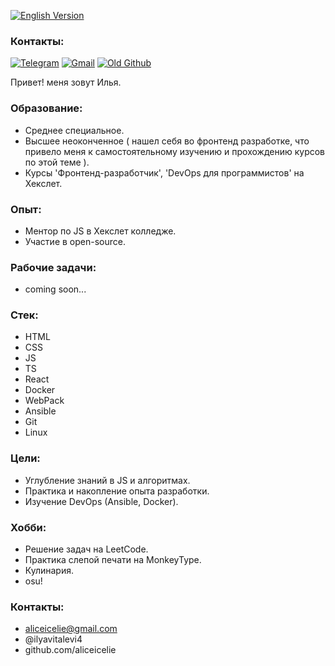 [![English Version](https://img.shields.io/badge/English-README-red)](README.en.md)

### Контакты:

[![Telegram](https://img.shields.io/badge/Telegram-blue)](@ilyavitalevi4)
[![Gmail](https://img.shields.io/badge/aliceicelie@-Gmail.com-yellow)](https://mail.google.com/mail/u/0/#inbox?compose=new)
[![Old Github](https://img.shields.io/badge/Old-Github-black)](https://github.com/peperopuripuri)

Привет! меня зовут Илья. 

### Образование:

- Среднее специальное.
- Высшее неоконченное ( нашел себя во фронтенд разработке, что привело меня к самостоятельному изучению и прохождению курсов по этой теме ).
- Курсы 'Фронтенд-разработчик', 'DevOps для программистов' на Хекслет.

### Опыт:

- Ментор по JS в Хекслет колледже.
- Участие в open-source.

### Рабочие задачи:

- coming soon...

### Стек:

- HTML
- CSS
- JS
- TS
- React
- Docker
- WebPack
- Ansible
- Git
- Linux

### Цели:

- Углубление знаний в JS и алгоритмах.
- Практика и накопление опыта разработки.
- Изучение DevOps (Ansible, Docker).

### Хобби:

- Решение задач на LeetCode.
- Практика слепой печати на MonkeyType.
- Кулинария.
- osu!

### Контакты:
- aliceicelie@gmail.com
- @ilyavitalevi4
- github.com/aliceicelie
